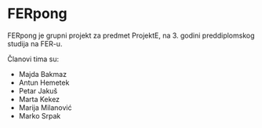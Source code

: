 # FERpong

FERpong je grupni projekt za predmet ProjektE, na 3. godini preddiplomskog studija na FER-u.

Članovi tima su:
- Majda Bakmaz
- Antun Hemetek
- Petar Jakuš
- Marta Kekez
- Marija Milanović
- Marko Srpak
